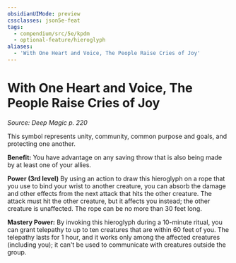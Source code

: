 ```yaml
---
obsidianUIMode: preview
cssclasses: json5e-feat
tags:
  - compendium/src/5e/kpdm
  - optional-feature/hieroglyph
aliases:
  - 'With One Heart and Voice, The People Raise Cries of Joy'
---
```

# With One Heart and Voice, The People Raise Cries of Joy
*Source: Deep Magic p. 220*  

This symbol represents unity, community, common purpose and goals, and protecting one another.

**Benefit:** You have advantage on any saving throw that is also being made by at least one of your allies.

**Power (3rd level)** By using an action to draw this hieroglyph on a rope that you use to bind your wrist to another creature, you can absorb the damage and other effects from the next attack that hits the other creature. The attack must hit the other creature, but it affects you instead; the other creature is unaffected. The rope can be no more than 30 feet long.

**Mastery Power:** By invoking this hieroglyph during a 10-minute ritual, you can grant telepathy to up to ten creatures that are within 60 feet of you. The telepathy lasts for 1 hour, and it works only among the affected creatures (including you); it can't be used to communicate with creatures outside the group.
